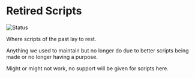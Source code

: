 # Retired Scripts

![Status](https://img.shields.io/badge/status-retired-lightgrey)

Where scripts of the past lay to rest.

Anything we used to maintain but no longer do due to better scripts being made or no longer having a purpose.

Might or might not work, no support will be given for scripts here.

